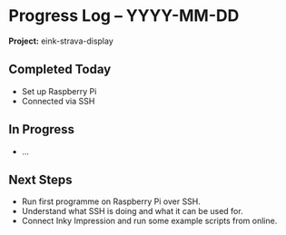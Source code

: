 # Progress Log – YYYY-MM-DD

**Project:** eink-strava-display

## Completed Today
- Set up Raspberry Pi
- Connected via SSH

## In Progress
- ...

## Next Steps
- Run first programme on Raspberry Pi over SSH.
- Understand what SSH is doing and what it can be used for.
- Connect Inky Impression and run some example scripts from online.
